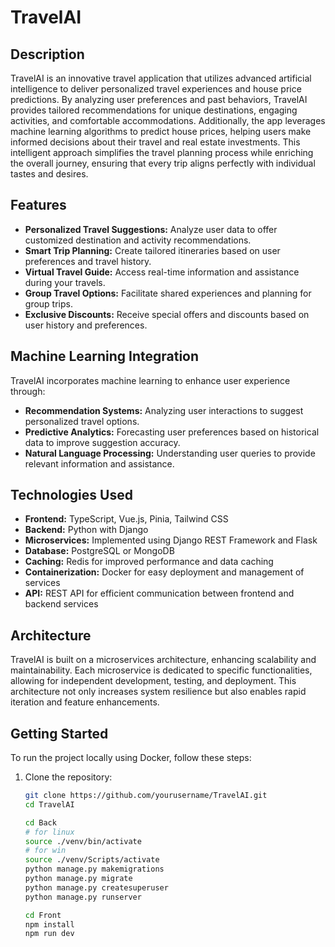 # TravelAI

## Description
TravelAI is an innovative travel application that utilizes advanced artificial intelligence to deliver personalized travel experiences and house price predictions. By analyzing user preferences and past behaviors, TravelAI provides tailored recommendations for unique destinations, engaging activities, and comfortable accommodations. Additionally, the app leverages machine learning algorithms to predict house prices, helping users make informed decisions about their travel and real estate investments. This intelligent approach simplifies the travel planning process while enriching the overall journey, ensuring that every trip aligns perfectly with individual tastes and desires.


## Features
- **Personalized Travel Suggestions:** Analyze user data to offer customized destination and activity recommendations.
- **Smart Trip Planning:** Create tailored itineraries based on user preferences and travel history.
- **Virtual Travel Guide:** Access real-time information and assistance during your travels.
- **Group Travel Options:** Facilitate shared experiences and planning for group trips.
- **Exclusive Discounts:** Receive special offers and discounts based on user history and preferences.

## Machine Learning Integration
TravelAI incorporates machine learning to enhance user experience through:
- **Recommendation Systems:** Analyzing user interactions to suggest personalized travel options.
- **Predictive Analytics:** Forecasting user preferences based on historical data to improve suggestion accuracy.
- **Natural Language Processing:** Understanding user queries to provide relevant information and assistance.

## Technologies Used
- **Frontend:** TypeScript, Vue.js, Pinia, Tailwind CSS
- **Backend:** Python with Django
- **Microservices:** Implemented using Django REST Framework and Flask
- **Database:** PostgreSQL or MongoDB
- **Caching:** Redis for improved performance and data caching
- **Containerization:** Docker for easy deployment and management of services
- **API:** REST API for efficient communication between frontend and backend services

## Architecture
TravelAI is built on a microservices architecture, enhancing scalability and maintainability. Each microservice is dedicated to specific functionalities, allowing for independent development, testing, and deployment. This architecture not only increases system resilience but also enables rapid iteration and feature enhancements.



## Getting Started
To run the project locally using Docker, follow these steps:

1. Clone the repository:
   ```bash
   git clone https://github.com/yourusername/TravelAI.git
   cd TravelAI

   cd Back
   # for linux
   source ./venv/bin/activate 
   # for win
   source ./venv/Scripts/activate 
   python manage.py makemigrations
   python manage.py migrate
   python manage.py createsuperuser
   python manage.py runserver
   
   cd Front
   npm install
   npm run dev